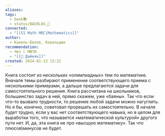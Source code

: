 ```yaml
---
aliases: 
tags:
  - book📚
  - status/BACKLOG_🌰
connected:
  - "[[51 Math MOC|Mathematics]]"
author:
  - Канель-Белов, Ковальджи
recommendation:
  - Чел с МФТИ
  - "[[👤 Дайняк]]"
created: 2024-01-13 13:22
---
```


Книга состоит из нескольких «олимпиадных» тем по математике. Вначале темы разбирают применение соответствующего приема с несколькими примерами, а дальше предлагаются задачи для самостоятельного решения. Книга рассчитана на школьников, большинство задач в ней, прямо скажем, уже «баяны». Так что если что-то вызвало трудности, то решение любой задачи можно нагуглить. Но я бы, конечно, советовал прорешать их самостоятельно. В начале будет трудно, если у вас нет соответствующего навыка, но в целом для выработки того, что называется «математической культурой» другого пути нет. И, да, эта книга не про «высшую математику». Так что плюсов\минусов не будет.